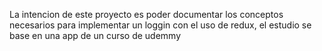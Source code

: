 La intencion de este proyecto es poder documentar los conceptos necesarios para implementar
un loggin con el uso de redux, el estudio se base en una app de un curso de udemmy
